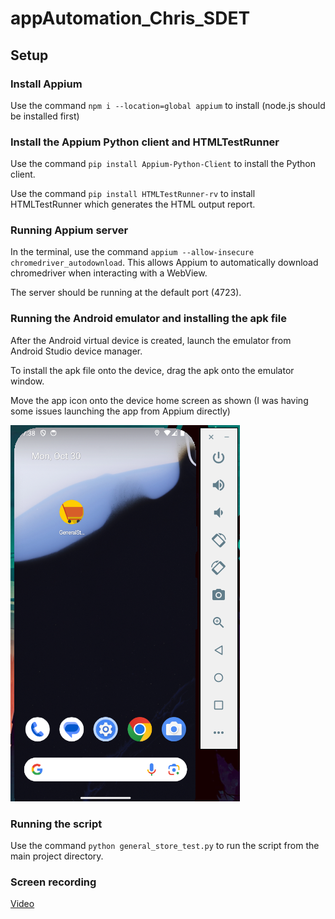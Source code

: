 # appAutomation_Chris_SDET

## Setup

### Install Appium
Use the command ```npm i --location=global appium``` to install (node.js should be installed first)

### Install the Appium Python client and HTMLTestRunner
Use the command ```pip install Appium-Python-Client``` to install the Python client.

Use the command ```pip install HTMLTestRunner-rv``` to install HTMLTestRunner which generates the HTML output report.

### Running Appium server
In the terminal, use the command ```appium --allow-insecure chromedriver_autodownload```.
This allows Appium to automatically download chromedriver when interacting with a WebView.

The server should be running at the default port (4723).

### Running the Android emulator and installing the apk file
After the Android virtual device is created, launch the emulator from Android Studio device manager.

To install the apk file onto the device, drag the apk onto the emulator window.

Move the app icon onto the device home screen as shown (I was having some issues launching the app from Appium directly)

![Device Home Screen](https://github.com/cftuabbottgithub/appAutomation_Chris_SDET/blob/main/emulator_screenshot.png)
### Running the script
Use the command ```python general_store_test.py``` to run the script from the main project directory.

### Screen recording
<a href="https://drive.google.com/file/d/1nEpM84pVOH9_1llrdNZ1CcT7dqFR2qnt/view?usp=share_link">Video</a>
